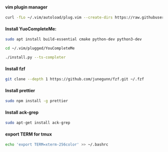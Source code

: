 #### vim plugin manager

```bash
curl -fLo ~/.vim/autoload/plug.vim --create-dirs https://raw.githubusercontent.com/junegunn/vim-plug/master/plug.vim
```



#### Install YuoCompleteMe:

```bash
sudo apt install build-essential cmake python-dev python3-dev

cd ~/.vim/plugged/YouCompleteMe

./install.py --ts-completer
```




#### Install fzf
```bash
git clone --depth 1 https://github.com/junegunn/fzf.git ~/.fzf
```



#### Install prettier
```bash
sudo npm install -g prettier
```



#### Install ack-grep
```bash
sudo apt-get install ack-grep
```



#### export TERM for tmux

```bash
echo 'export TERM=xterm-256color' >> ~/.bashrc
```

